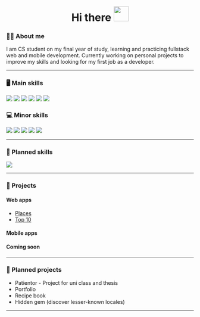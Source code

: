 <h1 align="center">Hi there <img src="https://camo.githubusercontent.com/e8e7b06ecf583bc040eb60e44eb5b8e0ecc5421320a92929ce21522dbc34c891/68747470733a2f2f6d656469612e67697068792e636f6d2f6d656469612f6876524a434c467a6361737252346961377a2f67697068792e676966" width="40" height="40" /></h1> 
<h3>👨‍💻 About me</h3> 
I am CS student on my final year of study, learning and practicing fullstack web and mobile development. Currently working on personal projects to improve my skills and looking for my first job as a developer.
<hr /> 
<h3>🖥️ Main skills</h3> 
<div>
 <img src="https://img.shields.io/badge/JAVASCRIPT-282a35?style=for-the-badge&logo=javascript" />
 <img src="https://img.shields.io/badge/TYPESCRIPT-282a35?style=for-the-badge&logo=TypeScript" />
 <img src="https://img.shields.io/badge/REACT%20(React, React Native)-282a35?style=for-the-badge&logo=react" />
 <img src="https://img.shields.io/badge/NODEJS-282a35?style=for-the-badge&logo=Node.js" />
 <img src="https://img.shields.io/badge/EXPRESS-282a35?style=for-the-badge&logo=express" />
 <img src="https://img.shields.io/badge/MONGODB-282a35?style=for-the-badge&logo=mongodb" />
</div>
<h3>💻 Minor skills</h3>
<div>
 <img src="https://img.shields.io/badge/ANGULAR-282a35?style=for-the-badge&logo=Angular&logoColor=DD0031" />
 <img src="https://img.shields.io/badge/GRAPHQL-282a35?style=for-the-badge&logo=GraphQL&logoColor=E10098" />
 <img src="https://img.shields.io/badge/SQL-282a35?style=for-the-badge&logo=PostgreSQL" />
 <img src="https://img.shields.io/badge/CI/CD-282a35?style=for-the-badge&logo=GitHub Actions&logoColor=FFFFFF" />
 <img src="https://img.shields.io/badge/CONTAINERS-282a35?style=for-the-badge&logo=Docker" />
</div>
<hr />
<h3>📝 Planned skills</h3>
<div>
 <img src="https://img.shields.io/badge/.NET%20CORE-282a35?style=for-the-badge&logo=dotnet" />
</div>
<hr />
<h3>🔨 Projects</h3>
<h4>Web apps</h4>
<ul>
 <li><a href="https://zany-puce-caterpillar-robe.cyclic.app/">Places</a></li>
 <li><a href="https://gilded-biscotti-ba67f2.netlify.app/">Top 10</a></li>
</ul>
<h4>Mobile apps</h4>
<h4>Coming soon<h4>
<hr />
<h3>📝 Planned projects</h3>
<ul>
  <li>Patientor - Project for uni class and thesis</li>
  <li>Portfolio</li>
  <li>Recipe book</li>
  <li>Hidden gem (discover lesser-known locales)</li>
</ul>
<hr />
